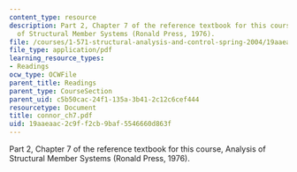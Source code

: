 ```yaml
---
content_type: resource
description: Part 2, Chapter 7 of the reference textbook for this course, Analysis
  of Structural Member Systems (Ronald Press, 1976).
file: /courses/1-571-structural-analysis-and-control-spring-2004/19aaeaac2c9ff2cb9baf5546660d863f_connor_ch7.pdf
file_type: application/pdf
learning_resource_types:
- Readings
ocw_type: OCWFile
parent_title: Readings
parent_type: CourseSection
parent_uid: c5b50cac-24f1-135a-3b41-2c12c6cef444
resourcetype: Document
title: connor_ch7.pdf
uid: 19aaeaac-2c9f-f2cb-9baf-5546660d863f
---
```

Part 2, Chapter 7 of the reference textbook for this course, Analysis of Structural Member Systems (Ronald Press, 1976).

